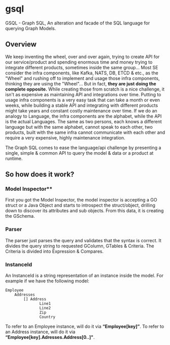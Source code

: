 # gsql
GSQL - Graph SQL, An alteration and facade of the SQL language for querying Graph Models.


## Overview
We keep inventing the wheel, over and over again, trying to create API for our service/product and spending enormous time and money trying to integrate different products, sometimes inside the same group... Most SE consider the infra components, like Kafka, NATS, DB, ETCD & etc., as the "Wheel" and rushing off to implement and usage those infra components, thinking they are using the "Wheel"... But in fact, **they are just doing the complete opposite.** While creating those from scratch is a nice challenge, it isn't as expensive as maintaining API and integrations over time. Putting to usage infra components is a very easy task that can take a month or even weeks, while building a stable API and integrating with different products might take years and constant costly maintenance over time.
If we do an analogy to Language, the infra components are the alphabet, while the API is the actual Languages. The same as two persons, each knows a different language but with the same alphabet, cannot speak to each other, two products, built with the same infra cannot communicate with each other and require a very expensive, highly maintenance integration.

The Graph SQL comes to ease the language/api challenge by presenting a single, simple & common API to query the model & data or a product at runtime.

## So how does it work?
### Model Inspector**
First you got the Model Inspector, the model inspector is accepting a GO struct or a Java Object and starts to introspect the struct/object, drilling down to discover its attributes and sub objects. From this data, it is creating the GSchema.

### Parser
The parser just parses the query and validates that the syntax is correct. It divides the query string to requested GColumn, GTables & Criteria. The Criteria is divided into Expression & Compares.

### InstanceId
An InstanceId is a string representation of an instance inside the model. For example if we have the following model:

    Employee
        Addresses
            [] Address
                   Line1
                   Line2
                   Zip
                   Country


To refer to an Employee instance, will do it via **“Employee[key]”**.
To refer to an Address instance, will do it via **“Employee[key].Adresses.Address[0..]"**.  
